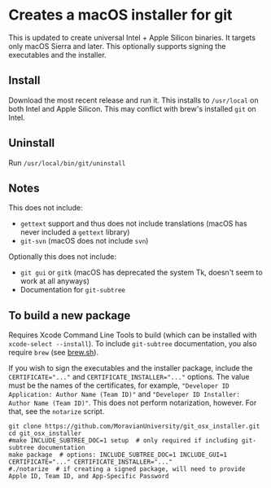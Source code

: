 # Creates a macOS installer for git

This is updated to create universal Intel + Apple Silicon binaries. It targets only macOS Sierra and later.
This optionally supports signing the executables and the installer.

## Install

Download the most recent release and run it. This installs to `/usr/local` on both Intel and Apple Silicon. This may conflict with brew's installed `git` on Intel.

## Uninstall

Run `/usr/local/bin/git/uninstall`

## Notes

This does not include:

* `gettext` support and thus does not include translations (macOS has never included a `gettext` library)
* `git-svn` (macOS does not include `svn`)

Optionally this does not include:

* `git gui` or `gitk` (macOS has deprecated the system Tk, doesn't seem to work at all anyways)
* Documentation for `git-subtree`

## To build a new package

Requires Xcode Command Line Tools to build (which can be installed with `xcode-select --install`). To include `git-subtree` documentation, you also require `brew` (see [brew.sh](https://brew.sh/)).

If you wish to sign the executables and the installer package, include the `CERTIFICATE="..."` and `CERTIFICATE_INSTALLER="..."` options. The value must be the names of the certificates, for example, `"Developer ID Application: Author Name (Team ID)"` and `"Developer ID Installer: Author Name (Team ID)"`. This does not perform notarization, however. For that, see the `notarize` script.

```shell
git clone https://github.com/MoravianUniversity/git_osx_installer.git
cd git_osx_installer
#make INCLUDE_SUBTREE_DOC=1 setup  # only required if including git-subtree documentation 
make package  # options: INCLUDE_SUBTREE_DOC=1 INCLUDE_GUI=1 CERTIFICATE="..." CERTIFICATE_INSTALLER="..."
#./notarize  # if creating a signed package, will need to provide Apple ID, Team ID, and App-Specific Password
```
